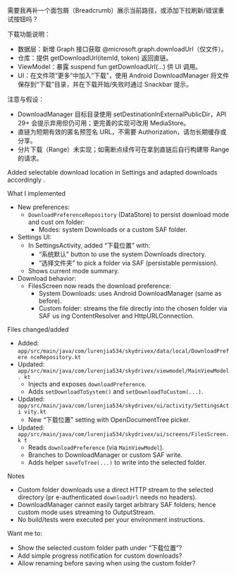 需要我再补一个面包屑（Breadcrumb）展示当前路径，或添加下拉刷新/错误重试按钮吗？

下载功能说明：
- 数据层：新增 Graph 接口获取 @microsoft.graph.downloadUrl（仅文件）。
- 仓库：提供 getDownloadUrl(itemId, token) 返回直链。
- ViewModel：暴露 suspend fun getDownloadUrl(...) 供 UI 调用。
- UI：在文件项“更多”中加入“下载”，使用 Android DownloadManager 将文件保存到“下载”目录，并在下载开始/失败时通过 Snackbar 提示。

注意与假设：
- DownloadManager 目标目录使用 setDestinationInExternalPublicDir，API 29+ 会提示弃用但仍可用；更完善的实现可改用 MediaStore。
- 直链为短期有效的匿名预签名 URL，不需要 Authorization，请勿长期缓存或分享。
- 分片下载（Range）未实现；如需断点续传可在拿到直链后自行构建带 Range 的请求。

Added selectable download location in Settings and adapted downloads accordingly
.

What I implemented
- New preferences:
    - `DownloadPreferenceRepository` (DataStore) to persist download mode and cust
      om folder:
        - Modes: system Downloads or a custom SAF folder.
- Settings UI:
    - In SettingsActivity, added “下载位置” with:
        - “系统默认” button to use the system Downloads directory.
        - “选择文件夹” to pick a folder via SAF (persistable permission).
    - Shows current mode summary.
- Download behavior:
    - FilesScreen now reads the download preference:
        - System Downloads: uses Android DownloadManager (same as before).
        - Custom folder: streams the file directly into the chosen folder via SAF us
          ing ContentResolver and HttpURLConnection.

Files changed/added
- Added: `app/src/main/java/com/lurenjia534/skydrivex/data/local/DownloadPrefere
nceRepository.kt`
- Updated: `app/src/main/java/com/lurenjia534/skydrivex/viewmodel/MainViewModel.
kt`
    - Injects and exposes `downloadPreference`.
    - Adds `setDownloadToSystem()` and `setDownloadToCustom(...)`.
- Updated: `app/src/main/java/com/lurenjia534/skydrivex/ui/activity/SettingsActi
vity.kt`
    - New “下载位置” setting with OpenDocumentTree picker.
- Updated: `app/src/main/java/com/lurenjia534/skydrivex/ui/screens/FilesScreen.k
t`
    - Reads `downloadPreference` (via `MainViewModel`).
    - Branches to DownloadManager or custom SAF write.
    - Adds helper `saveToTree(...)` to write into the selected folder.

Notes
- Custom folder downloads use a direct HTTP stream to the selected directory (pr
  e-authenticated `downloadUrl` needs no headers).
- DownloadManager cannot easily target arbitrary SAF folders; hence custom mode
  uses streaming to OutputStream.
- No build/tests were executed per your environment instructions.

Want me to:
- Show the selected custom folder path under “下载位置”?
- Add simple progress notification for custom downloads?
- Allow renaming before saving when using the custom folder?